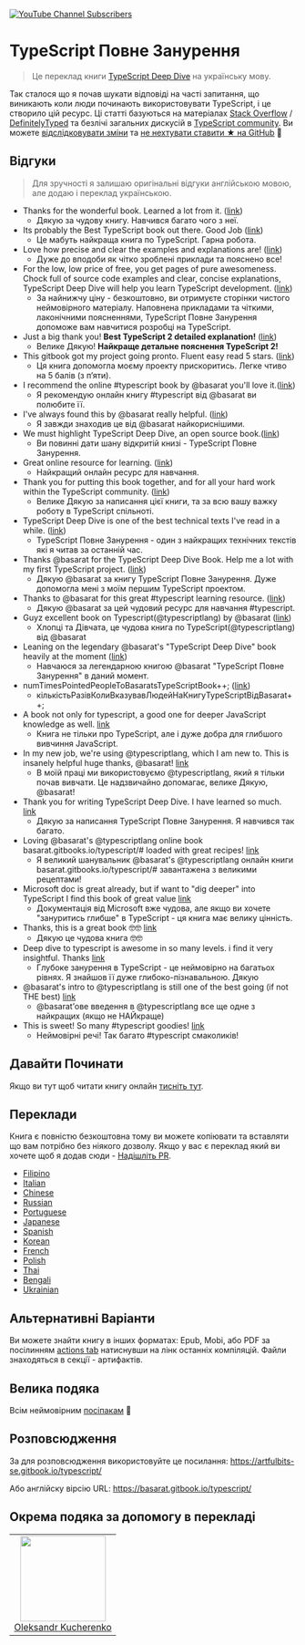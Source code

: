 [![YouTube Channel Subscribers](https://img.shields.io/youtube/channel/subscribers/UCGD_0i6L48hucTiiyhb5QzQ?style=social)](https://www.youtube.com/@basarat)

# TypeScript Повне Занурення

> Це переклад книги [TypeScript Deep Dive](https://basarat.gitbook.io/typescript/) на українську мову.

Так сталося що я почав шукати відповіді на часті запитання, що виникають коли люди починають використовувати TypeScript, і це створило цій ресурс. Ці статті базуються на матеріалах [Stack Overflow](http://stackoverflow.com/tags/typescript/topusers) / [DefinitelyTyped](https://github.com/DefinitelyTyped/) та безлічі загальних дискусій в [TypeScript community](https://github.com/TypeStrong/). Ви можете [відслідковувати зміни](https://twitter.com/basarat) та [не нехтувати ставити ★ на GitHub](https://github.com/basarat/typescript-book) 🌹

## Відгуки

> Для зручності я залишаю оригінальні відгуки англійською мовою, але додаю і переклад українською.

- Thanks for the wonderful book. Learned a lot from it. ([link](https://www.gitbook.com/book/basarat/typescript/discussions/21#comment-1468279131934))
  - Дякую за чудову книгу. Навчився багато чого з неї.
- Its probably the Best TypeScript book out there. Good Job ([link](https://twitter.com/thelondonjs/status/756419561570852864))
  - Це мабуть найкраща книга по TypeScript. Гарна робота.
- Love how precise and clear the examples and explanations are! ([link](https://twitter.com/joe_mighty/status/758290957280346112))
  - Дуже до вподоби як чітко зроблені приклади та пояснено все!
- For the low, low price of free, you get pages of pure awesomeness. Chock full of source code examples and clear, concise explanations, TypeScript Deep Dive will help you learn TypeScript development. ([link](https://www.nativescript.org/blog/details/free-book-typescript-deep-dive))
  - За найнижчу ціну - безкоштовно, ви отримуєте сторінки чистого неймовірного матеріалу. Наповнена прикладами та чіткими, лаконічними поясненнями, TypeScript Повне Занурення допоможе вам навчитися розробці на TypeScript.
- Just a big thank you! **Best TypeScript 2 detailed explanation!** ([link](https://www.gitbook.com/book/basarat/typescript/discussions/38))
  - Велике Дякую! **Найкраще детальне пояснення TypeScript 2!**
- This gitbook got my project going pronto. Fluent easy read 5 stars. ([link](https://twitter.com/thebabellion/status/779888195559235584))
  - Ця книга допомогла моєму проекту прискоритись. Легке чтиво на 5 балів (з пʼяти).
- I recommend the online #typescript book by @basarat you'll love it.([link](https://twitter.com/markpieszak/status/788099306590969860))
  - Я рекомендую онлайн книгу #typescript від @basarat ви полюбите її.
- I've always found this by @basarat really helpful. ([link](https://twitter.com/Brocco/status/789887640656945152))
  - Я завжди знаходив це від @basarat найкориснішими.
- We must highlight TypeScript Deep Dive, an open source book.([link](https://www.siliconrepublic.com/enterprise/typescript-programming-javascript))
  - Ви повинні дати шану відкритій книзі - TypeScript Повне Занурення.
- Great online resource for learning. ([link](https://twitter.com/rdfuhr/status/790193307708076035))
  - Найкращий онлайн ресурс для навчання.
- Thank you for putting this book together, and for all your hard work within the TypeScript community. ([link](https://github.com/basarat/typescript-book/pull/183#issuecomment-257799713))
  - Велике Дякую за написання цієї книги, та за всю вашу важку роботу в TypeScript спільноті.
- TypeScript Deep Dive is one of the best technical texts I've read in a while. ([link](https://twitter.com/borekb/status/794287092272599040))
  - TypeScript Повне Занурення - один з найкращих технічних текстів які я читав за останній час.
- Thanks @basarat for the TypeScript Deep Dive Book. Help me a lot with my first TypeScript project. ([link](https://twitter.com/betolinck/status/797901548562960384))
  - Дякую @basarat за книгу TypeScript Повне Занурення. Дуже допомогла мені з моїм першим TypeScript проектом.
- Thanks to @basarat for this great #typescript learning resource. ([link](https://twitter.com/markuse1501/status/799116176815230976))
  - Дякую @basarat за цей чудовий ресурс для навчання #typescript.
- Guyz excellent book on Typescript(@typescriptlang) by @basarat ([link](https://twitter.com/deeinlove/status/813245965507260417))
  - Хлопці та Дівчата, це чудова книга по TypeScript(@typescriptlang) від @basarat
- Leaning on the legendary @basarat's "TypeScript Deep Dive" book heavily at the moment ([link](https://twitter.com/sitapati/status/814379404956532737))
  - Навчаюся за легендарною книгою @basarat "TypeScript Повне Занурення" в даний момент.
- numTimesPointedPeopleToBasaratsTypeScriptBook++; ([link](https://twitter.com/brocco/status/814227741696462848))
  - кількістьРазівКолиВказувавЛюдейНаКнигуTypeScriptВідBasarat++;
- A book not only for typescript, a good one for deeper JavaScript knowledge as well. [link](https://www.gitbook.com/book/basarat/typescript/discussions/59)
  - Книга не тільки про TypeScript, але і дуже добра для глибшого вивчиння JavaScript.
- In my new job, we're using @typescriptlang, which I am new to. This is insanely helpful huge thanks, @basarat! [link](https://twitter.com/netchkin/status/855339390566096896)
  - В моїй праці ми використовуємо @typescriptlang, який я тільки почав вивчати. Це надзвичайно допомагає, велике Дякую, @basarat!
- Thank you for writing TypeScript Deep Dive. I have learned so much. [link](https://twitter.com/buctwbzs/status/857198618704355328?refsrc=email&s=11)
  - Дякую за написання TypeScript Повне Занурення. Я навчився так багато.
- Loving @basarat's @typescriptlang online book basarat.gitbooks.io/typescript/# loaded with great recipes! [link](https://twitter.com/ericliprandi/status/857608837309677568)
  - Я великий шанувальник @basarat's @typescriptlang онлайн книги basarat.gitbooks.io/typescript/# завантажена з великими рецептами!
- Microsoft doc is great already, but if want to "dig deeper" into TypeScript I find this book of great value [link](https://twitter.com/caludio/status/876729910550831104)
  - Документація від Microsoft вже чудова, але якщо ви хочете "зануритись глибше" в TypeScript - ця книга має велику цінність.
- Thanks, this is a great book 🤓🤓 [link](https://twitter.com/jjwonmin/status/885666375548547073)
  - Дякую це чудова книга 🤓🤓
- Deep dive to typescript is awesome in so many levels. i find it very insightful. Thanks [link](https://twitter.com/orenmizr/status/891083492787970053)
  - Глубоке занурення в TypeScript - це неймовірно на багатьох рівнях. Я знайшов її дуже глибоко-пізнавальною. Дякую
- @basarat's intro to @typescriptlang is still one of the best going (if not THE best) [link](https://twitter.com/stevealee/status/953953255968698368)
  - @basaratʼове введення в @typescriptlang все ще одне з найкращих (якщо не НАЙкраще)
- This is sweet! So many #typescript goodies! [link](https://twitter.com/pauliescanlon/status/989898852474998784)
  - Неймовірні речі! Так багато #typescript смаколиків!

## Давайти Починати

Якщо ви тут щоб читати книгу онлайн [тисніть тут](https://basarat.gitbook.io/typescript/ukrainian).

## Переклади

Книга є повністю безкоштовна тому ви можете копіювати та вставляти що вам потрібно без ніякого дозволу.
Якщо у вас є переклад який ви хочете щоб я додав сюди - [Надішліть PR](https://github.com/basarat/typescript-book/edit/master/README.md).

- [Filipino](https://github.com/themarshann/typescript-book-fil)
- [Italian](https://github.com/TizioFittizio/typescript-book)
- [Chinese](https://github.com/jkchao/typescript-book-chinese)
- [Russian](https://github.com/etroynov/typescript-book)
- [Portuguese](https://github.com/overlineink/typescript-book)
- [Japanese](https://github.com/yohamta/typescript-book)
- [Spanish](https://github.com/melissarofman/typescript-book)
- [Korean](https://github.com/radlohead/typescript-book)
- [French](https://github.com/HachemiH/typescript-book)
- [Polish](https://github.com/mbiesiad/typescript-book/tree/pl_PL)
- [Thai](https://github.com/futurouz/typescript-book)
- [Bengali](https://github.com/Acesif/typescript-book)
- [Ukrainian](https://github.com/ArtfulBits/typescript-book)

## Альтернативні Варіанти

Ви можете знайти книгу в інших форматах: Epub, Mobi, або PDF за посілинням [actions tab](https://github.com/basarat/typescript-book/actions) натиснувши на лінк останніх компіляцій. Файли знаходяться в секції - артифактів.

## Велика подяка

Всім неймовірним [посіпакам](https://github.com/basarat/typescript-book/graphs/contributors) 🌹

## Розповсюдження

За для розповсюдження використовуйте це посилання: https://artfulbits-se.gitbook.io/typescript/

Або англійску вірсію URL: https://basarat.gitbook.io/typescript/

## Окрема подяка за допомогу в перекладі

<table>
  <tbody>
    <tr>
      <td align="center">
        <img
          src="https://avatars.githubusercontent.com/u/6419758?s=400&u=a1851252cacb5c4f308cb5fa62af14a42d5c4e5e&v=4"
          width="150"
        />
        <br>
        <a href="https://github.com/OleksandrKucherenko">Oleksandr Kucherenko</a>
      </td>
      <!--
      <td align="center">
        <img
          src="https://avatars0.githubusercontent.com/u/{id}?s=460&u={user_id}&v=4"
          width="150"
        />
        <br>
        <a href="https://github.com/{username}">{USER_NAME}</a>
      </td>
      <td align="center">
        <img
          src="https://avatars0.githubusercontent.com/u/{id}?s=460&u={user_id}&v=4"
          width="150"
        />
        <br>
        <a href="https://github.com/{username}">{USER_NAME}</a>
      </td>
      <td align="center">
        <img
          src="https://avatars0.githubusercontent.com/u/{id}?s=460&u={user_id}&v=4"
          width="150"
        />
        <br>
        <a href="https://github.com/{username}">{USER_NAME}</a>
      </td>
      -->
    </tr>
  </tbody>
</table>

